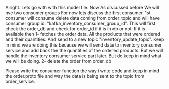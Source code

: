 Alright. Lets go with with this model file.
Now
As discussed before
We will hve two consumer groups
For now lets discuss the first consumer.
1st consumer will consume delete data coming from order_topic and will have consumer group id: "kafka_inventory_consumer_group_id". 
This will first check the order_db and check for order_id if it is in db or not. If it is available then 
1- fetches the order data. All the products that were ordered and their quantities.  And send to a new topic "inventory_update_topic". Keep in mind we are doing this because we will send data to inventory consumer service and add back the the quantities of the ordered products. But we will handle the inventory consumer service part later. But do keep in mind what we will be doing.
2- delete the order from order_db

Please write the consumer function the way i write code and keep in mind the order.proto file and way the data is being sent to the topic from order_service.